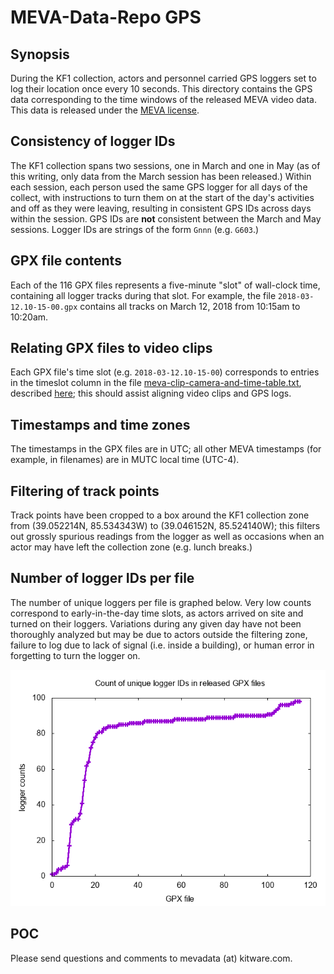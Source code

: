 # MEVA-Data-Repo GPS

## Synopsis

During the KF1 collection, actors and personnel carried GPS loggers set to log
their location once every 10 seconds. This directory contains the GPS data
corresponding to the time windows of the released MEVA video data. This data is
released under the [MEVA license](../../LICENSE).

## Consistency of logger IDs

The KF1 collection spans two sessions, one in March and one in May (as of
this writing, only data from the March session has been released.) Within each
session, each person used the same GPS logger for all days of the collect,
with instructions to turn them on at the start of the day's activities and
off as they were leaving, resulting in consistent GPS IDs across days within
the session. GPS IDs are **not** consistent between the March and May sessions.
Logger IDs are strings of the form `Gnnn` (e.g. `G603`.) 

## GPX file contents

Each of the 116 GPX files represents a five-minute "slot" of wall-clock time,
containing all logger tracks during that slot. For example, the file
`2018-03-12.10-15-00.gpx` contains all tracks on March 12, 2018 from 10:15am to
10:20am.

## Relating GPX files to video clips

Each GPX file's time slot (e.g. `2018-03-12.10-15-00`) corresponds to entries
in the timeslot column in the file
[meva-clip-camera-and-time-table.txt](../meva-clip-camera-and-time-table.txt),
described [here](../clip-table-readme.md); this should assist aligning video
clips and GPS logs.

## Timestamps and time zones

The timestamps in the GPX files are in UTC; all other MEVA timestamps (for
example, in filenames) are in MUTC local time (UTC-4). 

## Filtering of track points

Track points have been cropped to a box around the KF1 collection zone from
(39.052214N, 85.534343W) to (39.046152N, 85.524140W); this filters out grossly
spurious readings from the logger as well as occasions when an actor may have
left the collection zone (e.g. lunch breaks.)

## Number of logger IDs per file

The number of unique loggers per file is graphed below. Very low counts
correspond to early-in-the-day time slots, as actors arrived on site and turned
on their loggers. Variations during any given day have not been thoroughly
analyzed but may be due to actors outside the filtering zone, failure to log
due to lack of signal (i.e. inside a building), or human error in forgetting
to turn the logger on.

![Logger counts per file](released-gpx-logger-counts.png)

## POC
Please send questions and comments to mevadata (at) kitware.com.

